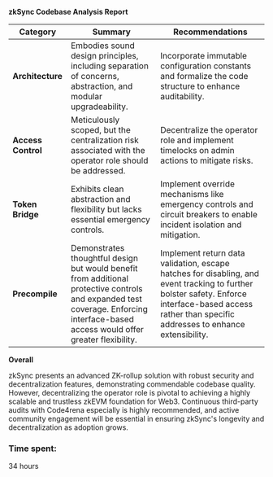 **zkSync Codebase Analysis Report**

| **Category** | **Summary** | **Recommendations** |
|---|---|---|
| **Architecture** | Embodies sound design principles, including separation of concerns, abstraction, and modular upgradeability. | Incorporate immutable configuration constants and formalize the code structure to enhance auditability. |
| **Access Control** | Meticulously scoped, but the centralization risk associated with the operator role should be addressed. | Decentralize the operator role and implement timelocks on admin actions to mitigate risks. |
| **Token Bridge** | Exhibits clean abstraction and flexibility but lacks essential emergency controls. | Implement override mechanisms like emergency controls and circuit breakers to enable incident isolation and mitigation. |
| **Precompile** | Demonstrates thoughtful design but would benefit from additional protective controls and expanded test coverage. Enforcing interface-based access would offer greater flexibility. | Implement return data validation, escape hatches for disabling, and event tracking to further bolster safety. Enforce interface-based access rather than specific addresses to enhance extensibility. |

**Overall**

zkSync presents an advanced ZK-rollup solution with robust security and decentralization features, demonstrating commendable codebase quality. However, decentralizing the operator role is pivotal to achieving a highly scalable and trustless zkEVM foundation for Web3. Continuous third-party audits with Code4rena especially is highly recommended, and active community engagement will be essential in ensuring zkSync's longevity and decentralization as adoption grows.

### Time spent:
34 hours